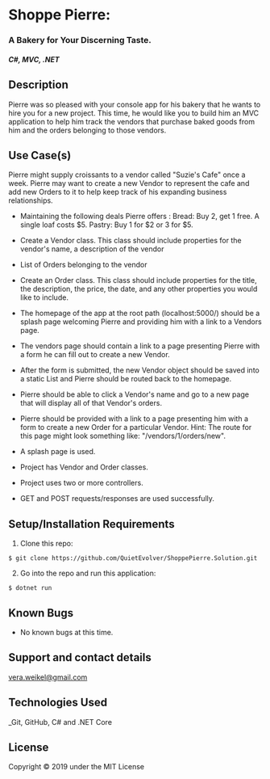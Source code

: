 
# Shoppe Pierre: 
### A Bakery for Your Discerning Taste.

#### _C#, MVC, .NET_

## Description
Pierre was so pleased with your console app for his bakery that he wants to hire you for a new project. This time, he would like you to build him an MVC application to help him track the vendors that purchase baked goods from him and the orders belonging to those vendors.

## Use Case(s)
Pierre might supply croissants to a vendor called "Suzie's Cafe" once a week. Pierre may want to create a new Vendor to represent the cafe and add new Orders to it to help keep track of his expanding business relationships.

* Maintaining the following deals Pierre offers :
Bread: Buy 2, get 1 free. A single loaf costs $5.
Pastry: Buy 1 for \$2 or 3 for $5.
* Create a Vendor class. This class should include properties for the vendor's name, a description of the vendor
* List of Orders belonging to the vendor
* Create an Order class. This class should include properties for the title, the description, the price, the date, and any other properties you would like to include.
* The homepage of the app at the root path (localhost:5000/) should be a splash page welcoming Pierre and providing him with a link to a Vendors page.
* The vendors page should contain a link to a page presenting Pierre with a form he can fill out to create a new Vendor. 
* After the form is submitted, the new Vendor object should be saved into a static List and Pierre should be routed back to the homepage.
* Pierre should be able to click a Vendor's name and go to a new page that will display all of that Vendor's orders.
* Pierre should be provided with a link to a page presenting him with a form to create a new Order for a particular Vendor. Hint: The route for this page might look something like: "/vendors/1/orders/new".
* A splash page is used.

* Project has Vendor and Order classes.

* Project uses two or more controllers.

* GET and POST requests/responses are used successfully.

## Setup/Installation Requirements

1. Clone this repo:
```
$ git clone https://github.com/QuietEvolver/ShoppePierre.Solution.git
```

2. Go into the repo and run this application:
```
$ dotnet run
```

## Known Bugs
* No known bugs at this time.

## Support and contact details
vera.weikel@gmail.com

## Technologies Used
_Git, GitHub, C# and .NET Core


## License
Copyright © 2019 under the MIT License
